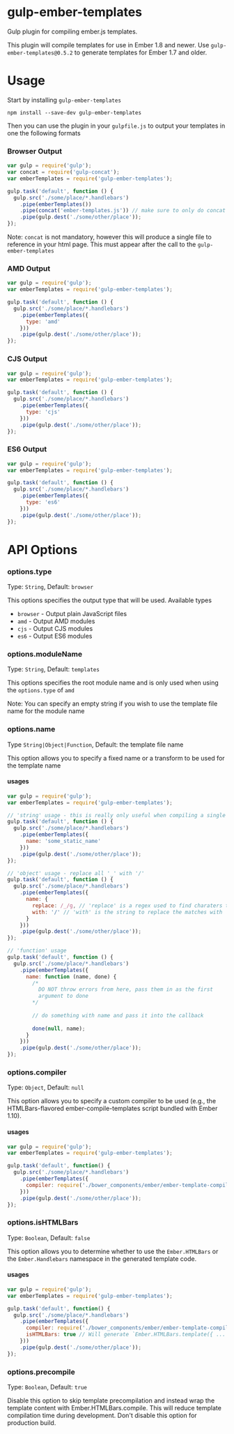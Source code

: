 gulp-ember-templates
====================

Gulp plugin for compiling ember.js templates.

This plugin will compile templates for use in Ember 1.8 and newer. Use `gulp-ember-templates@0.5.2` to generate templates for Ember 1.7 and older.

Usage
====================
Start by installing ``` gulp-ember-templates ```

```
npm install --save-dev gulp-ember-templates
```

Then you can use the plugin in your ```gulpfile.js``` to output your templates
in one the following formats

### Browser Output

```javascript
var gulp = require('gulp');
var concat = require('gulp-concat');
var emberTemplates = require('gulp-ember-templates');

gulp.task('default', function () {
  gulp.src('./some/place/*.handlebars')
    .pipe(emberTemplates())
    .pipe(concat('ember-templates.js')) // make sure to only do concat after
    .pipe(gulp.dest('./some/other/place'));
});
```

Note: ``` concat ``` is not mandatory, however this will produce a single file
to reference in your html page. This must appear after the call to the 
``` gulp-ember-templates ```

### AMD Output

```javascript
var gulp = require('gulp');
var emberTemplates = require('gulp-ember-templates');

gulp.task('default', function () {
  gulp.src('./some/place/*.handlebars')
    .pipe(emberTemplates({
      type: 'amd'
    }))
    .pipe(gulp.dest('./some/other/place'));
});
```

### CJS Output

```javascript
var gulp = require('gulp');
var emberTemplates = require('gulp-ember-templates');

gulp.task('default', function () {
  gulp.src('./some/place/*.handlebars')
    .pipe(emberTemplates({
      type: 'cjs'
    }))
    .pipe(gulp.dest('./some/other/place'));
});
```

### ES6 Output

```javascript
var gulp = require('gulp');
var emberTemplates = require('gulp-ember-templates');

gulp.task('default', function () {
  gulp.src('./some/place/*.handlebars')
    .pipe(emberTemplates({
      type: 'es6'
    }))
    .pipe(gulp.dest('./some/other/place'));
});
```

API Options
====================

### options.type

Type: ``` String ```,
Default: ``` browser ```

This options specifies the output type that will be used. Available types
* ``` browser ``` - Output plain JavaScript files
* ``` amd ``` - Output AMD modules
* ``` cjs ``` - Output CJS modules
* ``` es6 ``` - Output ES6 modules

### options.moduleName

Type: ``` String ```,
Default: ``` templates ```

This options specifies the root module name and is only used
when using the ``` options.type ``` of ``` amd ```

Note: You can specify an empty string if you wish to use the template file name
for the module name

### options.name

Type ``` String|Object|Function ```,
Default: the template file name

This option allows you to specify a fixed name or a transform to be used for 
the template name

#### usages

```javascript
var gulp = require('gulp');
var emberTemplates = require('gulp-ember-templates');

// 'string' usage - this is really only useful when compiling a single template
gulp.task('default', function () {
  gulp.src('./some/place/*.handlebars')
    .pipe(emberTemplates({
      name: 'some_static_name'
    }))
    .pipe(gulp.dest('./some/other/place'));
});

// 'object' usage - replace all '_' with '/'
gulp.task('default', function () {
  gulp.src('./some/place/*.handlebars')
    .pipe(emberTemplates({
      name: {
        replace: /_/g, // 'replace' is a regex used to find charaters to replace
        with: '/' // 'with' is the string to replace the matches with
      }
    }))
    .pipe(gulp.dest('./some/other/place'));
});

// 'function' usage
gulp.task('default', function () {
  gulp.src('./some/place/*.handlebars')
    .pipe(emberTemplates({
      name: function (name, done) {
        /*
          DO NOT throw errors from here, pass them in as the first
          argument to done
        */
        
        // do something with name and pass it into the callback
        
        done(null, name);
      }
    }))
    .pipe(gulp.dest('./some/other/place'));
});
```

### options.compiler

Type: ``` Object ```,
Default: ``` null ```

This option allows you to specify a custom compiler to be used (e.g., the HTMLBars-flavored ember-compile-templates script bundled with Ember 1.10).

#### usages

```javascript
var gulp = require('gulp');
var emberTemplates = require('gulp-ember-templates');

gulp.task('default', function() {
  gulp.src('./some/place/*.handlebars')
    .pipe(emberTemplates({
      compiler: require('./bower_components/ember/ember-template-compiler')
    }))
    .pipe(gulp.dest('./some/other/place'));
});
```

### options.isHTMLBars

Type: ``` Boolean ```,
Default: ``` false ```

This option allows you to determine whether to use the `Ember.HTMLBars` or the `Ember.Handlebars` namespace in the generated template code.

#### usages

```javascript
var gulp = require('gulp');
var emberTemplates = require('gulp-ember-templates');

gulp.task('default', function() {
  gulp.src('./some/place/*.handlebars')
    .pipe(emberTemplates({
      compiler: require('./bower_components/ember/ember-template-compiler'),
      isHTMLBars: true // Will generate `Ember.HTMLBars.template({ ... })`
    }))
    .pipe(gulp.dest('./some/other/place'));
});
```

### options.precompile

Type: ``` Boolean ```,
Default: ``` true ```

Disable this option to skip template precompilation and instead wrap the template content with Ember.HTMLBars.compile. This will reduce template compilation time during development. Don't disable this option for production build.
